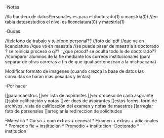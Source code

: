 -Notas

//la bandera de datosPersonales es para el doctorado(1) o maestria(0)
//en tabla datosestudios el nivel es licenciatura(0) y maestria(1)


-Dudas

//telefono de trabajo y telefono personal??
//foto del pdf
//que va en licenciatura
//que va en maestria 
//se puede pasar de maestria a doctorado ? se reinicia proceso o q?? : ¿que procd? se oculta todo lo de doctorado??
//comparar alumnos de la fie mediante los correos institucionales (para separar de otras carreras a fin de que igual pertenezcan a la michoacana)

Modificar formato de imagenes (cuando crezca la base de datos las consultas se haran mas pesadas y lentas) 


-Por hacer

[]para maestros
[]ver lista de aspirantes
[]ver proceso de cada aspirante
[]subir calificación y notas
[]ver docs de aspirantes
[]estos forms, form de archivos, vista de calificación del examen y notas de maestros
[]arreglar foto de personales
[]arreglar la redireccion de solicitudes






-Maestria
    * Curso
        + num extras
        + ceneval
    * Examen
        + extras
        + adicionales
    * Promedio fie 
        + institucion
    * Promedio 
        + institucion
-Doctorado
    * institucion